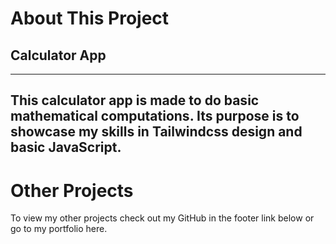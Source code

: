 # About This Project
## Calculator App
---
This calculator app is made to do basic mathematical computations.
Its purpose is to showcase my skills in Tailwindcss design and basic JavaScript.
---
# Other Projects

To view my other projects check out my GitHub in the footer link below or go to
my portfolio here.
